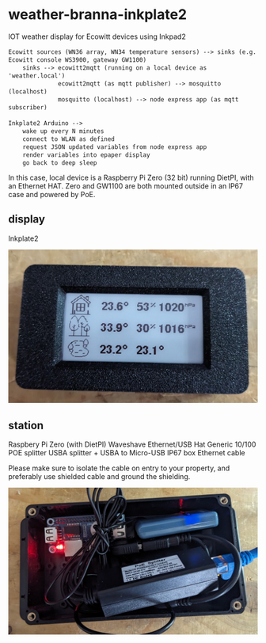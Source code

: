 
# weather-branna-inkplate2

IOT weather display for Ecowitt devices using Inkpad2

    Ecowitt sources (WN36 array, WN34 temperature sensors) --> sinks (e.g. Ecowitt console WS3900, gateway GW1100)
        sinks --> ecowitt2mqtt (running on a local device as 'weather.local')
                  ecowitt2mqtt (as mqtt publisher) --> mosquitto (localhost)
                  mosquitto (localhost) --> node express app (as mqtt subscriber)

    Inkplate2 Arduino -->
        wake up every N minutes
        connect to WLAN as defined
        request JSON updated variables from node express app
        render variables into epaper display
        go back to deep sleep

In this case, local device is a Raspberry Pi Zero (32 bit) running DietPI, with an Ethernet HAT. Zero and GW1100
are both mounted outside in an IP67 case and powered by PoE.

## display

Inkplate2

![Display](images/display.jpg)

## station

Raspbery Pi Zero (with DietPI)
Waveshave Ethernet/USB Hat
Generic 10/100 POE splitter
USBA splitter + USBA to Micro-USB
IP67 box
Ethernet cable

Please make sure to isolate the cable on entry to your property, and preferably use shielded cable and ground the shielding.

![Station](images/station.jpg)


